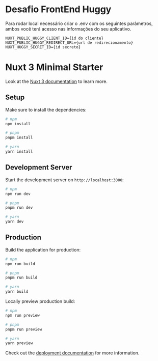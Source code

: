 # Desafio FrontEnd Huggy

Para rodar local necessário criar o .env com os seguintes parâmetros, ambos você terá acesso nas informações do seu aplicativo.

```
NUXT_PUBLIC_HUGGY_CLIENT_ID={id do cliente}
NUXT_PUBLIC_HUGGY_REDIRECT_URL={url de redirecionamento}
NUXT_HUGGY_SECRET_ID={id secreto}
```

# Nuxt 3 Minimal Starter

Look at the [Nuxt 3 documentation](https://nuxt.com/docs/getting-started/introduction) to learn more.

## Setup

Make sure to install the dependencies:

```bash
# npm
npm install

# pnpm
pnpm install

# yarn
yarn install
```

## Development Server

Start the development server on `http://localhost:3000`:

```bash
# npm
npm run dev

# pnpm
pnpm run dev

# yarn
yarn dev
```

## Production

Build the application for production:

```bash
# npm
npm run build

# pnpm
pnpm run build

# yarn
yarn build
```

Locally preview production build:

```bash
# npm
npm run preview

# pnpm
pnpm run preview

# yarn
yarn preview
```

Check out the [deployment documentation](https://nuxt.com/docs/getting-started/deployment) for more information.
